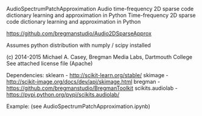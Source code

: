 AudioSpectrumPatchApproximation
Audio time-frequency 2D sparse code dictionary learning and approximation in Python
 	Time-frequency 2D sparse code dictionary learning and approximation in Python

 https://github.com/bregmanstudio/Audio2DSparseApprox 

 Assumes python distribution with numply / scipy installed

 (c) 2014-2015 Michael A. Casey, Bregman Media Labs, Dartmouth College
 See attached license file (Apache)

 Dependencies:
   sklearn - http://scikit-learn.org/stable/
   skimage - http://scikit-image.org/docs/dev/api/skimage.html
 	bregman - https://github.com/bregmanstudio/BregmanToolkit
   scikits.audiolab - https://pypi.python.org/pypi/scikits.audiolab/
 
 Example: (see AudioSpectrumPatchApproximation.ipynb)
